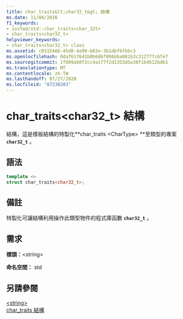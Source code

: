 ```yaml
---
title: char_traits&lt;char32_t&gt; 結構
ms.date: 11/04/2016
f1_keywords:
- iosfwd/std::char_traits<char_32t>
- char_traits<char32_t>
helpviewer_keywords:
- char_traits<char32_t> class
ms.assetid: c0315466-45d0-4a99-b83e-3b1dbfbfbbc3
ms.openlocfilehash: 0daf61f641b0b68bf806bba081b3c312777c6fe7
ms.sourcegitcommit: 1f009ab0f2cc4a177f2d1353d5a38f164612bdb1
ms.translationtype: MT
ms.contentlocale: zh-TW
ms.lasthandoff: 07/27/2020
ms.locfileid: "87230203"
---
```

# <a name="char_traitsltchar32_tgt-struct"></a>char_traits&lt;char32_t&gt; 結構

結構，這是樣板結構的特製化**char_traits \<CharType> **至類型的專案 **`char32_t`** 。

## <a name="syntax"></a>語法

```cpp
template <>
struct char_traits<char32_t>;
```

## <a name="remarks"></a>備註

特製化可讓結構利用操作此類型物件的程式庫函數 **`char32_t`** 。

## <a name="requirements"></a>需求

**標頭：**\<string>

**命名空間：** std

## <a name="see-also"></a>另請參閱

[\<string>](../standard-library/string.md)\
[char_traits 結構](../standard-library/char-traits-struct.md)
